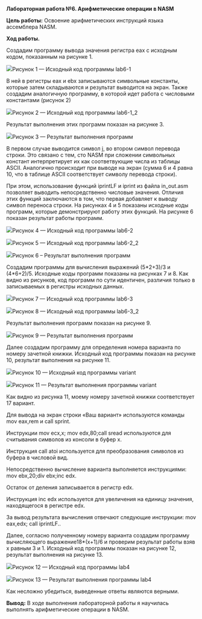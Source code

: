 ﻿**Лабораторная работа №6. Арифметические операции в NASM**

**Цель работы:** Освоение арифметических инструкций языка ассемблера NASM.

**Ход работы.**

Создадим программу вывода значения регистра eax с исходным кодом, показанным на рисунке 1.

![](image/001.png)Рисунок 1 — Исходный код программы lab6-1

В ней в регистры eax и ebx записываются символьные константы, которые затем складываются и результат выводится на экран. Также создадим аналогичную программу, в которой идет работа с числовыми константами (рисунок 2)

![](image/002.png)Рисунок 2 — Исходный код программы lab6-1\_2

Результат выполнения этих программ показан на рисунке 3.

![](image/003.png)Рисунок 3 — Результат выполнения программ

В первом случае выводится символ j, во втором символ перевода строки. Это связано с тем, сто NASM при сложении символьных констант интерпретирует их как соответвующие числа из таблицы ASCII. Аналогично происходит при выводе на экран (сумма 6 и 4 равна 10, что в таблице ASCII соответствует символу перевода строки).

При этом, использование функций iprintLF и iprint из файла in\_out.asm позволяет выводить непосредственно числовые значения. Отличия этих функций заключаются в том, что первая добавляет к выводу символ переноса строки. На рисунках 4 и 5 показаны исходные коды программ, которые демонстрируют работу этих функций. На рисунке 6 показан результат работы программ.

![](image/004.png)Рисунок 4 — Исходный код программы lab6-2


![](image/005.png)Рисунок 5 — Исходный код программы lab6-2\_2


![](image/006.png)Рисунок 6 – Результат выполнения программ

Создадим программы для вычисления выражений (5\*2+3)/3 и (4\*6+2)/5. Исходные коды программ показаны на рисунках 7 и 8. Как видно из рисунков, код программ по сути идентичен, различия только в записываемых в регистры исходных данных.

![](image/007.png)Рисунок 7 — Исходный код программы lab6-3

![](image/008.png)Рисунок 8 — Исходный код программы lab6-3\_2

Результат выполнения программ показан на рисунке 9.


![](image/009.png)Рисунок 9 — Результат выполнения программ

Далее создадим программу для определения номера варианта по номеру зачетной книжки. Исходный код программы показан на рисунке 10, результат выполнения на рисунке 11.


![](image/010.png)Рисунок 10 — Исходный код программы variant

![](image/011.png)Рисунок 11 — Результат выполнения программы variant

Как видно из рисунка 11, моему номеру зачетной книжки соответствует 17 вариант.

Для вывода на экран строки «Ваш вариант» используются команды mov eax,rem и call sprint. 

Инструкции mov ecx,x; mov edx,80;call sread используются для считывания символов из консоли в буфер x.

Инструкция call atoi используется для преобразования символов из буфера в числовой вид.

Непосредственно вычисление варианта выполняется инструкциями: mov ebx,20;div ebx;inc edx.

Остаток от деления записывается в регистр edx.

Инструкция inc edx используется для увеличения на единицу значения, находящегося в регистре edx.

За вывод результата вычисления отвечают следующие инструкции: mov eax,edx; call iprintLF..

Далее, согласно полученному номеру варианта создадим программу вычисляющего выражение18\*(x+1)/6 и проверим результат работы взяв x равным 3 и 1. Исходный код программы показан на рисунке 12, результат выполнения на рисунке 13.

![](image/012.png)Рисунок 12 — Исходный код программы lab4

![](image/013.png)Рисунок 13 — Результат выполнения программы lab4

Как несложно убедиться, выведенные ответы являются верными.

**Вывод:** В ходе выполнения лабораторной работы я научилась выполнять арифметические операции в NASM.
